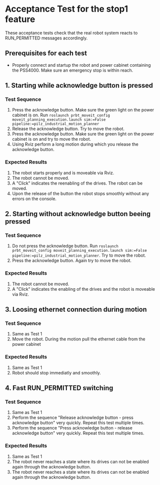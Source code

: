 <!--
Copyright (c) 2018 Pilz GmbH & Co. KG

This program is free software: you can redistribute it and/or modify
it under the terms of the GNU Lesser General Public License as published by
the Free Software Foundation, either version 3 of the License, or
(at your option) any later version.

This program is distributed in the hope that it will be useful,
but WITHOUT ANY WARRANTY; without even the implied warranty of
MERCHANTABILITY or FITNESS FOR A PARTICULAR PURPOSE.  See the
GNU Lesser General Public License for more details.

You should have received a copy of the GNU Lesser General Public License
along with this program.  If not, see <http://www.gnu.org/licenses/>.
-->

# Acceptance Test for the stop1 feature
These acceptance tests check that the real robot system reacts to RUN_PERMITTED messages accordingly.

## Prerequisites for each test
  - Properly connect and startup the robot and power cabinet containing the PSS4000.
    Make sure an emergency stop is within reach.

## 1. Starting while acknowledge button is pressed
### Test Sequence
  1. Press the acknowledge button. Make sure the green light on the power cabinet is on.
     Run `roslaunch prbt_moveit_config moveit_planning_execution.launch sim:=False pipeline:=pilz_industrial_motion_planner`
  2. Release the acknowledge button. Try to move the robot.
  3. Press the acknowledge button. Make sure the green light on the power cabinet is on and try to move the robot.
  4. Using Rviz perform a long motion during which you release the acknowledge button.
### Expected Results
  1. The robot starts properly and is moveable via Rviz.
  2. The robot cannot be moved.
  3. A "Click" indicates the reenabling of the drives. The robot can be moved.
  4. Upon the release of the button the robot stops smoothly without any errors on the console.

## 2. Starting without acknowledge button beeing pressed
### Test Sequence
  1. Do not press the acknowledge button.
     Run `roslaunch prbt_moveit_config moveit_planning_execution.launch sim:=False pipeline:=pilz_industrial_motion_planner`.
     Try to move the robot.
  2. Press the acknowledge button. Again try to move the robot.

### Expected Results
  1. The robot cannot be moved.
  2. A "Click" indicates the enabling of the drives and the robot is moveable via Rviz.

## 3. Loosing ethernet connection during motion
### Test Sequence
  1. Same as Test 1
  2. Move the robot. During the motion pull the ethernet cable from the power cabinet

### Expected Results
  1. Same as Test 1
  2. Robot should stop immediatly and smoothly.

## 4. Fast RUN_PERMITTED switching
### Test Sequence
  1. Same as Test 1
  2. Perform the sequence "Release acknowledge button - press acknowledge button" very quickly. Repeat this test multiple times.
  3. Perform the sequence "Press acknowledge button - release acknowledge button" very quickly. Repeat this test multiple times.

### Expected Results
  1. Same as Test 1
  2. The robot never reaches a state where its drives can not be enabled again through the acknowledge button.
  3. The robot never reaches a state where its drives can not be enabled again through the acknowledge button.
